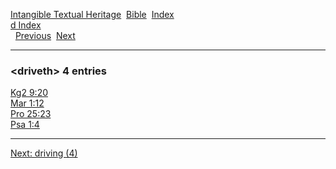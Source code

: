 [Intangible Textual Heritage](../../index)  [Bible](../index) 
[Index](index)   
[d Index](_d_)  
  [Previous](c03400)  [Next](c03402) 

------------------------------------------------------------------------

### &lt;driveth&gt; 4 entries

[Kg2 9:20](../kjv/kg2009.htm#020)  
[Mar 1:12](../kjv/mar001.htm#012)  
[Pro 25:23](../kjv/pro025.htm#023)  
[Psa 1:4](../kjv/psa001.htm#004)  

------------------------------------------------------------------------

[Next: driving (4)](c03402)
